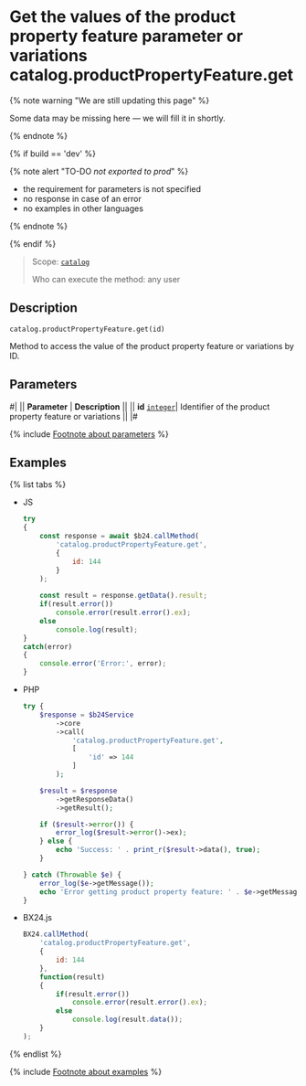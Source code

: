 # Get the values of the product property feature parameter or variations catalog.productPropertyFeature.get

{% note warning "We are still updating this page" %}

Some data may be missing here — we will fill it in shortly.

{% endnote %}

{% if build == 'dev' %}

{% note alert "TO-DO _not exported to prod_" %}

- the requirement for parameters is not specified
- no response in case of an error
- no examples in other languages
  
{% endnote %}

{% endif %}

> Scope: [`catalog`](../../scopes/permissions.md)
>
> Who can execute the method: any user

## Description

```http
catalog.productPropertyFeature.get(id)
```

Method to access the value of the product property feature or variations by ID.

## Parameters

#|
|| **Parameter** | **Description** ||
|| **id** 
[`integer`](../../data-types.md)| Identifier of the product property feature or variations ||
|#

{% include [Footnote about parameters](../../../_includes/required.md) %}

## Examples

{% list tabs %}

- JS


    ```js
    try
    {
    	const response = await $b24.callMethod(
    		'catalog.productPropertyFeature.get',
    		{
    			id: 144
    		}
    	);
    	
    	const result = response.getData().result;
    	if(result.error())
    		console.error(result.error().ex);
    	else
    		console.log(result);
    }
    catch(error)
    {
    	console.error('Error:', error);
    }
    ```

- PHP


    ```php
    try {
        $response = $b24Service
            ->core
            ->call(
                'catalog.productPropertyFeature.get',
                [
                    'id' => 144
                ]
            );
    
        $result = $response
            ->getResponseData()
            ->getResult();
    
        if ($result->error()) {
            error_log($result->error()->ex);
        } else {
            echo 'Success: ' . print_r($result->data(), true);
        }
    
    } catch (Throwable $e) {
        error_log($e->getMessage());
        echo 'Error getting product property feature: ' . $e->getMessage();
    }
    ```

- BX24.js

    ```js
    BX24.callMethod(
        'catalog.productPropertyFeature.get',
        {
            id: 144
        },
        function(result)
        {
            if(result.error())
                console.error(result.error().ex);
            else
                console.log(result.data());
        }
    );
    ```

{% endlist %}

{% include [Footnote about examples](../../../_includes/examples.md) %}